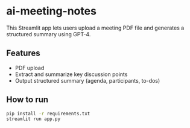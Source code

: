 # ai-meeting-notes

This Streamlit app lets users upload a meeting PDF file and generates a structured summary using GPT-4.

## Features

- PDF upload
- Extract and summarize key discussion points
- Output structured summary (agenda, participants, to-dos)

## How to run

```bash
pip install -r requirements.txt
streamlit run app.py
```
